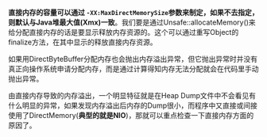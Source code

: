 **直接内存的容量可以通过 `-XX:MaxDirectMemorySize`参数来制定，如果不去指定，则默认与Java堆最大值(Xmx)一致**。我们要是通过Unsafe::allocateMemory()来给分配直接内存的话是要显示释放内存资源的。这个可以通过重写Object的finalize方法，在其中显示的释放直接内存资源。

如果用DirectByteBuffer分配内存也会抛出内存溢出异常，但它抛出异常时并没有真正向操作系统申请分配内存，而是通过计算得知内存无法分配就会在代码里手动抛出异常。

由直接内存导致的内存溢出，一个明显特征就是在Heap Dump文件中不会看见有什么明显的异常，如果发现内存溢出后内存的Dump很小，而程序中又直接或间接使用了DirectMemory(**典型的就是NIO**)，那就可以重点检查一下直接内存方面的原因了。
